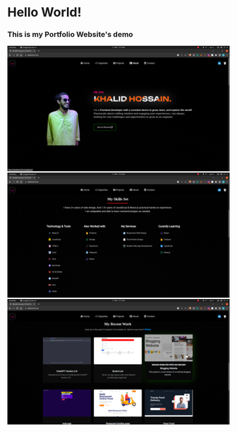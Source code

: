 # Hello World! 
### This is my Portfolio Website's demo

![Portfolio - Khalid Hossain Badhon](./src/Assests/Images/portfolio.png "Portfolio - Khalid Hossain Badhon")
![Portfolio - Khalid Hossain Badhon](./src/Assests/Images/portfolio1.png "Portfolio - Khalid Hossain Badhon")
![Portfolio - Khalid Hossain Badhon](./src/Assests/Images/portfolio2.png "Portfolio - Khalid Hossain Badhon")